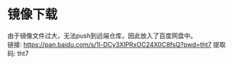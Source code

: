 # 镜像下载
由于镜像文件过大，无法push到远端仓库，因此放入了百度网盘中。  
链接: https://pan.baidu.com/s/1l-DCy3XlPRxOC24X0C8fsQ?pwd=tht7 提取码: tht7

